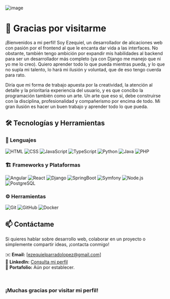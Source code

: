 ![image](https://github.com/user-attachments/assets/d87079ef-8f7a-4ef5-b7e5-cf3044de9bf5)



# 🌟 Gracias por visitarme

¡Bienvenidos a mi perfil! Soy Ezequiel, un desarrollador de alicaciones web con pasión por el frontend al que le encanta dar vida a las interfaces. No obstante, también tengo ambición por expandir mis habilidades al backend para ser un desarrollador más completo (ya con Django me manejo que ni yo me lo creo). Quiero aprender todo lo que pueda mientras pueda, y lo que no supla mi talento, lo hará mi ilusión y voluntad, que de eso tengo cuerda para rato.

Diría que mi forma de trabajo apuesta por la creatividad, la atención al detalle y la prioritaria experiencia del usuario, y es que concibo la programación también como un arte. Un arte que eso sí, debe construirse con la disciplina, profesionalidad y compañerismo por encima de todo. Mi gran ilusión es hacer un buen trabajo y aprender todo lo que pueda.


## 🛠️ Tecnologías y Herramientas

### 📌 Lenguajes
![HTML](https://img.shields.io/badge/HTML5-E34F26?style=for-the-badge&logo=html5&logoColor=white)
![CSS](https://img.shields.io/badge/CSS3-1572B6?style=for-the-badge&logo=css3&logoColor=white)
![JavaScript](https://img.shields.io/badge/JavaScript-F7DF1E?style=for-the-badge&logo=javascript&logoColor=black)
![TypeScript](https://img.shields.io/badge/TypeScript-3178C6?style=for-the-badge&logo=typescript&logoColor=white)
![Python](https://img.shields.io/badge/Python-3776AB?style=for-the-badge&logo=python&logoColor=white)
![Java](https://img.shields.io/badge/Java-007396?style=for-the-badge&logo=java&logoColor=white)
![PHP](https://img.shields.io/badge/PHP-777BB4?style=for-the-badge&logo=php&logoColor=white)

### 🏗️ Frameworks y Plataformas
![Angular](https://img.shields.io/badge/Angular-DD0031?style=for-the-badge&logo=angular&logoColor=white)
![React](https://img.shields.io/badge/React-61DAFB?style=for-the-badge&logo=react&logoColor=black)
![Django](https://img.shields.io/badge/Django-092E20?style=for-the-badge&logo=django&logoColor=white)
![SpringBoot](https://img.shields.io/badge/SpringBoot-6DB33F?style=for-the-badge&logo=springboot&logoColor=white)
![Symfony](https://img.shields.io/badge/Symfony-000000?style=for-the-badge&logo=symfony&logoColor=white)
![Node.js](https://img.shields.io/badge/Node.js-339933?style=for-the-badge&logo=node.js&logoColor=white)
![PostgreSQL](https://img.shields.io/badge/PostgreSQL-336791?style=for-the-badge&logo=postgresql&logoColor=white)

### ⚙️ Herramientas
![Git](https://img.shields.io/badge/Git-F05032?style=for-the-badge&logo=git&logoColor=white)
![GitHub](https://img.shields.io/badge/GitHub-181717?style=for-the-badge&logo=github&logoColor=white)
![Docker](https://img.shields.io/badge/Docker-2496ED?style=for-the-badge&logo=docker&logoColor=white)

## 📫 Contáctame
Si quieres hablar sobre desarrollo web, colaborar en un proyecto o simplemente compartir ideas, ¡contacta conmigo! 

✉️ **Email:** [ezequielparradolopez@gmail.com]  
💼 **LinkedIn:** [Consulta mi perfil](https://www.linkedin.com/in/ezequiel-parrado-l%C3%B3pez/)  
📂 **Portafolio:** Aún por establecer.

<br>

### ¡Muchas gracias por visitar mi perfil!

